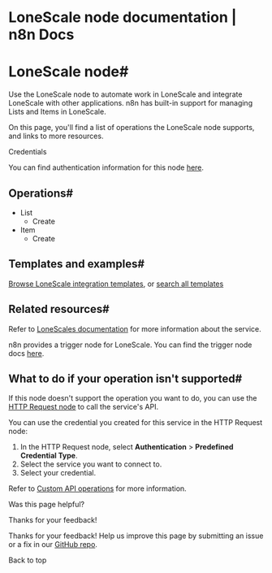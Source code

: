 # LoneScale node documentation | n8n Docs

[ ](https://github.com/n8n-io/n8n-docs/edit/main/docs/integrations/builtin/app-nodes/n8n-nodes-base.lonescale.md "Edit this page")

# LoneScale node#

Use the LoneScale node to automate work in LoneScale and integrate LoneScale with other applications. n8n has built-in support for managing Lists and Items in LoneScale. 

On this page, you'll find a list of operations the LoneScale node supports, and links to more resources.

Credentials

You can find authentication information for this node [here](../../credentials/lonescale/).

## Operations#

  * List
    * Create
  * Item
    * Create

## Templates and examples#

[Browse LoneScale integration templates](https://n8n.io/integrations/lonescale/), or [search all templates](https://n8n.io/workflows/)

## Related resources#

Refer to [LoneScales documentation](https://help-center.lonescale.com/en/articles/6454360-lonescale-public-api) for more information about the service.

n8n provides a trigger node for LoneScale. You can find the trigger node docs [here](../../trigger-nodes/n8n-nodes-base.lonescaletrigger/).

## What to do if your operation isn't supported#

If this node doesn't support the operation you want to do, you can use the [HTTP Request node](../../core-nodes/n8n-nodes-base.httprequest/) to call the service's API.

You can use the credential you created for this service in the HTTP Request node: 

  1. In the HTTP Request node, select **Authentication** > **Predefined Credential Type**.
  2. Select the service you want to connect to.
  3. Select your credential.

Refer to [Custom API operations](../../../custom-operations/) for more information.

Was this page helpful? 

Thanks for your feedback! 

Thanks for your feedback! Help us improve this page by submitting an issue or a fix in our [GitHub repo](https://github.com/n8n-io/n8n-docs). 

Back to top